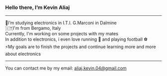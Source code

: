 ### Hello there, I’m Kevin Aliaj

---

📖I’m studying electronics in I.T.I. G.Marconi in Dalmine<br>
🇮🇹I'm from Bergamo, Italy<br>
Currently, I'm working on some projects with my mates<br>
In addition to electronics, i even love running 🏃 and playing football ⚽<br>
⚡My goals are to finish the projects and continue learning more and more about electronics<br>

---

You can contact me by my email: aliaj.kevin.04@gmail.com
<!---
Kevinaliaj/Kevinaliaj is a ✨ special ✨ repository because its `README.md` (this file) appears on your GitHub profile.
You can click the Preview link to take a look at your changes.
--->

